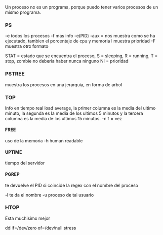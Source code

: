 Un proceso no es un programa, porque puedo tener varios procesos de un mismo programa.
### PS
-e todos los procesos
-f mas info
-e(PID) 
-aux = nos muestra como se ha ejecutado, tambien el porcentaje de cpu y memoria
l muestra prioridad
-F muestra otro formato

STAT = estado que se encuentra el proceso, S = sleeping, R = running, T = stop, zombie no deberia haber nunca ninguno
NI = prioridad
### PSTREE
muestra los procesos en una jerarquia, en forma de arbol
### TOP
Info en tiempo real
load average, la primer columna es la media del ultimo minuto, la segunda es la media de los ultimos 5 minutos y la tercera columna es la media de los ultimos 15 minutos.
-n 1 =  vez
#### FREE
uso de la memoria
-h human readable
#### UPTIME
tiempo del servidor

#### PGREP
te devuelve el PID si coincide la regex con el nombre del proceso

-l te da el nombre
-u proceso de tal usuario
### HTOP
Esta muchisimo mejor

dd if=/dev/zero of=/dev/null
stress

